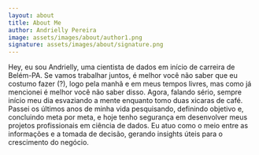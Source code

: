 ```yaml
---
layout: about
title: About Me
author: Andrielly Pereira
image: assets/images/about/author1.png
signature: assets/images/about/signature.png
---
```


Hey, eu sou Andrielly, uma cientista de dados em início de carreira de Belém-PA. Se vamos trabalhar juntos, é melhor você não saber que eu  costumo fazer (?), logo pela manhã e em meus tempos livres, mas como já mencionei é melhor você não saber disso. Agora, falando sério, sempre início meu dia esvaziando a mente enquanto tomo duas xicaras de café.
Passei os últimos anos de minha vida pesquisando, definindo objetivo e, concluindo meta por meta, e hoje tenho segurança em desenvolver meus projetos profissionais em ciência de dados. Eu atuo como o meio entre as informações e a tomada de decisão, gerando insights úteis para o crescimento do negócio.
